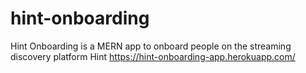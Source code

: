 # hint-onboarding
Hint Onboarding is a MERN app to onboard people on the streaming discovery platform Hint
https://hint-onboarding-app.herokuapp.com/
